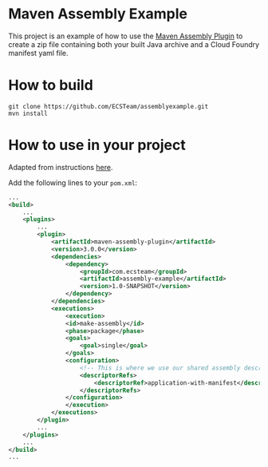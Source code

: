 # Maven Assembly Example

This project is an example of how to use the
[Maven Assembly Plugin](https://maven.apache.org/plugins/maven-assembly-plugin/index.html)
to create a zip file containing both your built Java archive and a Cloud Foundry
manifest yaml file.

# How to build

```
git clone https://github.com/ECSTeam/assemblyexample.git
mvn install
```

# How to use in your project

Adapted from instructions
[here](https://maven.apache.org/plugins/maven-assembly-plugin/examples/sharing-descriptors.html).

Add the following lines to your `pom.xml`:

```xml
...
<build>
    ...
    <plugins>
        ...
        <plugin>
            <artifactId>maven-assembly-plugin</artifactId>
            <version>3.0.0</version>
            <dependencies>
                <dependency>
                    <groupId>com.ecsteam</groupId>
                    <artifactId>assembly-example</artifactId>
                    <version>1.0-SNAPSHOT</version>
                </dependency>
            </dependencies>
            <executions>
                <execution>
                <id>make-assembly</id>
                <phase>package</phase>
                <goals>
                    <goal>single</goal>
                </goals>
                <configuration>
                    <!-- This is where we use our shared assembly descriptor -->
                    <descriptorRefs>
                        <descriptorRef>application-with-manifest</descriptorRef>
                    </descriptorRefs>
                </configuration>
                </execution>
            </executions>
        </plugin>
        ...
    </plugins>
    ...
</build>
...
```
